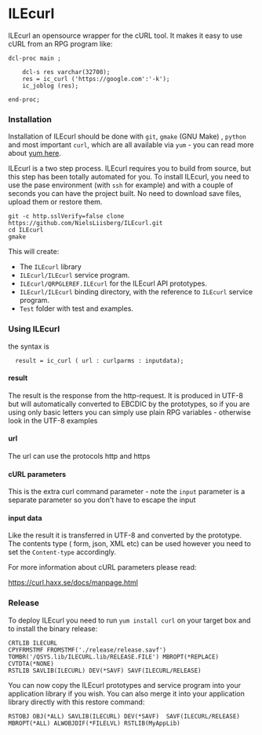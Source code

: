 # ILEcurl


ILEcurl an opensource wrapper for the cURL tool. It makes it easy to use cURL from an RPG program like:

```
dcl-proc main ;

    dcl-s res varchar(32700);
    res = ic_curl ('https://google.com':'-k');
    ic_joblog (res);

end-proc;
```


### Installation

Installation of ILEcurl should be done with `git`, `gmake` (GNU Make) , `python` and most important `curl`, which are all available via `yum` - you can read more about [yum here](https://bitbucket.org/ibmi/opensource/src/master/docs/yum/).

ILEcurl is a two step process. ILEcurl requires you to build from source, but this step has been totally automated for you. To install ILEcurl, you need to use the pase environment (with `ssh` for example) and with a couple of seconds you can have the project built. No need to download save files, upload them or restore them.

```
git -c http.sslVerify=false clone https://github.com/NielsLiisberg/ILEcurl.git
cd ILEcurl
gmake
```

This will create:

* The `ILEcurl` library
* `ILEcurl/ILEcurl` service program.
* `ILEcurl/QRPGLEREF.ILEcurl` for the ILEcurl API prototypes.
* `ILEcurl/ILEcurl` binding directory, with the reference to `ILEcurl` service program.
* `Test` folder with test and examples.

### Using ILEcurl
the syntax is 

```
  result = ic_curl ( url : curlparms : inputdata);
````
#### result
The result is the response from the http-request. It is produced in UTF-8 but will automatically converted to EBCDIC 
by the prototypes, so if you are using only basic letters you can simply use plain RPG 
variables - otherwise look in the UTF-8 examples

#### url
The url can use the protocols http and https

#### cURL parameters 
This is the extra curl command parameter - note the `input` parameter is a separate parameter so you don't 
have to escape the input

#### input data
Like the result it is transferred in UTF-8 and converted by the prototype. The contents type ( form, json, XML etc) can be used however you need to set the `Content-type` accordingly.

For more information about cURL parameters please read:

https://curl.haxx.se/docs/manpage.html


### Release
To deploy ILEcurl you need to run `yum install curl` on your target box and to install the binary release:
```
CRTLIB ILECURL
CPYFRMSTMF FROMSTMF('./release/release.savf') TOMBR('/QSYS.lib/ILECURL.lib/RELEASE.FILE') MBROPT(*REPLACE) CVTDTA(*NONE)
RSTLIB SAVLIB(ILECURL) DEV(*SAVF) SAVF(ILECURL/RELEASE)
````
You can now copy the ILEcurl prototypes and service program into your application 
library if you wish. You can also merge it into your application library directly
with this restore command:

```
RSTOBJ OBJ(*ALL) SAVLIB(ILECURL) DEV(*SAVF)  SAVF(ILECURL/RELEASE) MBROPT(*ALL) ALWOBJDIF(*FILELVL) RSTLIB(MyAppLib)
````
